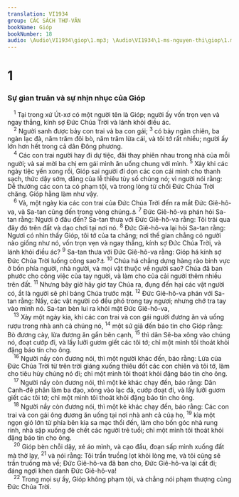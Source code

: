 ```yaml
---
translation: VI1934
group: CÁC SÁCH THƠ-VĂN
bookName: Gióp 
bookNumber: 18
audio: \Audio\VI1934\giop\1.mp3; \Audio\VI1934\1-ms-nguyen-thi\giop\1.mp3
---
```


<div class="title"><h1>1</h1><h3>Sự gian truân và sự nhịn nhục của Gióp</h3></div>
<span class="verse giop_1_1"> <sup>1</sup> Tại trong xứ Út-xơ có một người tên là Gióp; người ấy vốn trọn vẹn và ngay thẳng, kính sợ Đức Chúa Trời và lánh khỏi điều ác. <br/></span>
<span class="verse giop_1_2"> <sup>2</sup> Người sanh được bảy con trai và ba con gái; </span>
<span class="verse giop_1_3"><sup>3</sup> có bảy ngàn chiên, ba ngàn lạc đà, năm trăm đôi bò, năm trăm lừa cái, và tôi tớ rất nhiều; người ấy lớn hơn hết trong cả dân Đông phương. <br/></span>
<span class="verse giop_1_4"> <sup>4</sup> Các con trai người hay đi dự tiệc, đãi thay phiên nhau trong nhà của mỗi người; và sai mời ba chị em gái mình ăn uống chung với mình. </span>
<span class="verse giop_1_5"><sup>5</sup> Xảy khi các ngày tiệc yến xong rồi, Gióp sai người đi dọn các con cái mình cho thanh sạch, thức dậy sớm, dâng của lễ thiêu tùy số chúng nó; vì người nói rằng: Dễ thường các con ta có phạm tội, và trong lòng từ chối Đức Chúa Trời chăng. Gióp hằng làm như vậy. <br/></span>
<span class="verse giop_1_6"> <sup>6</sup> Vả, một ngày kia các con trai của Đức Chúa Trời đến ra mắt Đức Giê-hô-va, và Sa-tan cũng đến trong vòng chúng.<a data-toggle="tooltip" data-placement="bottom" title="Sa 6:2">⚓</a></span>
<span class="verse giop_1_7"><sup>7</sup> Đức Giê-hô-va phán hỏi Sa-tan rằng: Ngươi ở đâu đến? Sa-tan thưa với Đức Giê-hô-va rằng: Tôi trải qua đây đó trên đất và dạo chơi tại nơi nó. </span>
<span class="verse giop_1_8"><sup>8</sup> Đức Giê-hô-va lại hỏi Sa-tan rằng: Ngươi có nhìn thấy Gióp, tôi tớ của ta chăng; nơi thế gian chẳng có người nào giống như nó, vốn trọn vẹn và ngay thẳng, kính sợ Đức Chúa Trời, và lánh khỏi điều ác? </span>
<span class="verse giop_1_9"><sup>9</sup> Sa-tan thưa với Đức Giê-hô-va rằng: Gióp há kính sợ Đức Chúa Trời luống công sao?<a data-toggle="tooltip" data-placement="bottom" title="Kh 12:10">⚓</a></span>
<span class="verse giop_1_10"><sup>10</sup> Chúa há chẳng dựng hàng rào binh vực ở bốn phía người, nhà người, và mọi vật thuộc về người sao? Chúa đã ban phước cho công việc của tay người, và làm cho của cải người thêm nhiều trên đất. </span>
<span class="verse giop_1_11"><sup>11</sup> Nhưng bây giờ hãy giơ tay Chúa ra, đụng đến hại các vật người có, ắt là người sẽ phỉ báng Chúa trước mặt. </span>
<span class="verse giop_1_12"><sup>12</sup> Đức Giê-hô-va phán với Sa-tan rằng: Nầy, các vật người có đều phó trong tay ngươi; nhưng chớ tra tay vào mình nó. Sa-tan bèn lui ra khỏi mặt Đức Giê-hô-va, <br/></span>
<span class="verse giop_1_13"> <sup>13</sup> Xảy một ngày kia, khi các con trai và con gái người đương ăn và uống rượu trong nhà anh cả chúng nó, </span>
<span class="verse giop_1_14"><sup>14</sup> một sứ giả đến báo tin cho Gióp rằng: Bò đương cày, lừa đương ăn gần bên cạnh, </span>
<span class="verse giop_1_15"><sup>15</sup> thì dân Sê-ba xông vào chúng nó, đoạt cướp đi, và lấy lưỡi gươm giết các tôi tớ; chỉ một mình tôi thoát khỏi đặng báo tin cho ông. <br/></span>
<span class="verse giop_1_16"> <sup>16</sup> Người nầy còn đương nói, thì một người khác đến, báo rằng: Lửa của Đức Chúa Trời từ trên trời giáng xuống thiêu đốt các con chiên và tôi tớ, làm cho tiêu hủy chúng nó đi; chỉ một mình tôi thoát khỏi đặng báo tin cho ông. <br/></span>
<span class="verse giop_1_17"> <sup>17</sup> Người nầy còn đương nói, thì một kẻ khác chạy đến, báo rằng: Dân Canh-đê phân làm ba đạo, xông vào lạc đà, cướp đoạt đi, và lấy lưỡi gươm giết các tôi tớ; chỉ một mình tôi thoát khỏi đặng báo tin cho ông. <br/></span>
<span class="verse giop_1_18"> <sup>18</sup> Người nầy còn đương nói, thì một kẻ khác chạy đến, báo rằng: Các con trai và con gái ông đương ăn uống tại nơi nhà anh cả của họ, </span>
<span class="verse giop_1_19"><sup>19</sup> kìa một ngọn gió lớn từ phía bên kia sa mạc thổi đến, làm cho bốn góc nhà rung rinh, nhà sập xuống đè chết các người trẻ tuổi; chỉ một mình tôi thoát khỏi đặng báo tin cho ông. <br/></span>
<span class="verse giop_1_20"> <sup>20</sup> Gióp bèn chỗi dậy, xé áo mình, và cạo đầu, đoạn sấp mình xuống đất mà thờ lạy, </span>
<span class="verse giop_1_21"><sup>21</sup> và nói rằng: Tôi trần truồng lọt khỏi lòng mẹ, và tôi cũng sẽ trần truồng mà về; Đức Giê-hô-va đã ban cho, Đức Giê-hô-va lại cất đi; đáng ngợi khen danh Đức Giê-hô-va! <br/></span>
<span class="verse giop_1_22"> <sup>22</sup> Trong mọi sự ấy, Gióp không phạm tội, và chẳng nói phạm thượng cùng Đức Chúa Trời. <br/></span>
